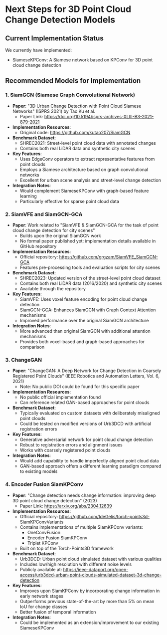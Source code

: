 # Next Steps for 3D Point Cloud Change Detection Models

## Current Implementation Status
We currently have implemented:
- SiameseKPConv: A Siamese network based on KPConv for 3D point cloud change detection

## Recommended Models for Implementation

### 1. SiamGCN (Siamese Graph Convolutional Network)
- **Paper**: "3D Urban Change Detection with Point Cloud Siamese Networks" (ISPRS 2021) by Tao Ku et al.
  - Paper Link: https://doi.org/10.5194/isprs-archives-XLIII-B3-2021-879-2021
- **Implementation Resources**:
  - Original code: https://github.com/kutao207/SiamGCN
- **Benchmark Dataset**:
  - SHREC2021: Street-level point cloud data with annotated changes
  - Contains both real LiDAR data and synthetic city scenes
- **Key Features**:
  - Uses EdgeConv operators to extract representative features from point clouds
  - Employs a Siamese architecture based on graph convolutional networks
  - Excellent for urban scene analysis and street-level change detection
- **Integration Notes**:
  - Would complement SiameseKPConv with graph-based feature learning
  - Particularly effective for sparse point cloud data

### 2. SiamVFE and SiamGCN-GCA
- **Paper**: Work related to "SiamVFE & SiamGCN-GCA for the task of point cloud change detection for city scenes"
  - Builds upon the original SiamGCN work
  - No formal paper published yet; implementation details available in GitHub repository
- **Implementation Resources**:
  - Official repository: https://github.com/grgzam/SiamVFE_SiamGCN-GCA
  - Features pre-processing tools and evaluation scripts for city scenes
- **Benchmark Dataset**:
  - SHREC2023: Updated version of the street-level point cloud dataset
  - Contains both real LiDAR data (2016/2020) and synthetic city scenes
  - Available through the repository
- **Key Features**:
  - SiamVFE: Uses voxel feature encoding for point cloud change detection
  - SiamGCN-GCA: Enhances SiamGCN with Graph Context Attention mechanisms
  - Improved performance over the original SiamGCN architecture
- **Integration Notes**:
  - More advanced than original SiamGCN with additional attention mechanisms
  - Provides both voxel-based and graph-based approaches for comparison

### 3. ChangeGAN
- **Paper**: "ChangeGAN: A Deep Network for Change Detection in Coarsely Registered Point Clouds" (IEEE Robotics and Automation Letters, Vol. 6, 2021)
  - Note: No public DOI could be found for this specific paper
- **Implementation Resources**:
  - No public official implementation found
  - Can reference related GAN-based approaches for point clouds
- **Benchmark Dataset**:
  - Typically evaluated on custom datasets with deliberately misaligned point clouds
  - Could be tested on modified versions of Urb3DCD with artificial registration errors
- **Key Features**:
  - Generative adversarial network for point cloud change detection
  - Robust to registration errors and alignment issues
  - Works with coarsely registered point clouds
- **Integration Notes**:
  - Would add capability to handle imperfectly aligned point cloud data
  - GAN-based approach offers a different learning paradigm compared to existing models

### 4. Encoder Fusion SiamKPConv
- **Paper**: "Change detection needs change information: improving deep 3D point cloud change detection" (2023)
  - Paper Link: https://arxiv.org/abs/2304.12639
- **Implementation Resources**:
  - Official repository: https://github.com/IdeGelis/torch-points3d-SiamKPConvVariants
  - Contains implementations of multiple SiamKPConv variants:
    - OneConvFusion
    - Encoder Fusion SiamKPConv
    - Triplet KPConv
  - Built on top of the Torch-Points3D framework
- **Benchmark Dataset**:
  - Urb3DCD: Urban point cloud simulated dataset with various qualities
  - Includes low/high resolution with different noise levels
  - Publicly available at: https://ieee-dataport.org/open-access/urb3dcd-urban-point-clouds-simulated-dataset-3d-change-detection
- **Key Features**:
  - Improves upon SiamKPConv by incorporating change information in early network stages
  - Outperforms previous state-of-the-art by more than 5% on mean IoU for change classes
  - Better fusion of temporal information
- **Integration Notes**:
  - Could be implemented as an extension/improvement to our existing SiameseKPConv
